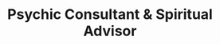 ---
title: "Psychic Consultant & Spiritual Advisor"
url: /warwick/psychic-consultant-and-spiritual-advisor/
shop: shop
---